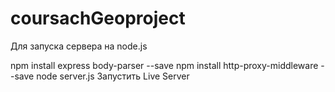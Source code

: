 # coursachGeoproject

Для запуска сервера на node.js

npm install express body-parser --save
npm install http-proxy-middleware --save
node server.js
Запустить Live Server
